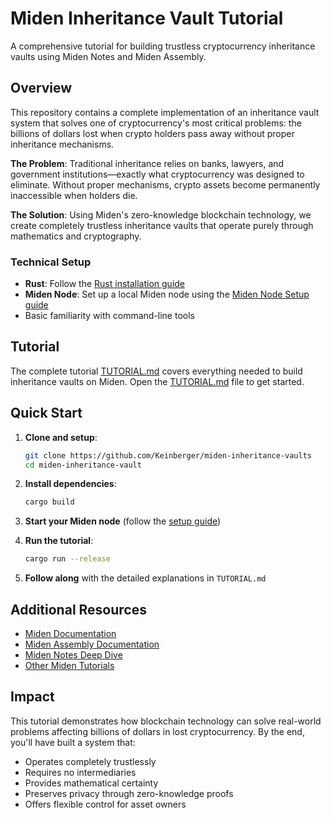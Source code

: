 # Miden Inheritance Vault Tutorial

A comprehensive tutorial for building trustless cryptocurrency inheritance vaults using Miden Notes and Miden Assembly.

## Overview

This repository contains a complete implementation of an inheritance vault system that solves one of cryptocurrency's most critical problems: the billions of dollars lost when crypto holders pass away without proper inheritance mechanisms.

**The Problem**: Traditional inheritance relies on banks, lawyers, and government institutions—exactly what cryptocurrency was designed to eliminate. Without proper mechanisms, crypto assets become permanently inaccessible when holders die.

**The Solution**: Using Miden's zero-knowledge blockchain technology, we create completely trustless inheritance vaults that operate purely through mathematics and cryptography.

### Technical Setup

- **Rust**: Follow the [Rust installation guide](https://www.rust-lang.org/tools/install)
- **Miden Node**: Set up a local Miden node using the [Miden Node Setup guide](https://0xmiden.github.io/miden-docs/imported/miden-tutorials/src/miden_node_setup.html)
- Basic familiarity with command-line tools

## Tutorial

The complete tutorial [TUTORIAL.md](TUTORIAL.md) covers everything needed to build inheritance vaults on Miden. Open the [TUTORIAL.md](TUTORIAL.md) file to get started.

## Quick Start

1. **Clone and setup**:

   ```bash
   git clone https://github.com/Keinberger/miden-inheritance-vaults
   cd miden-inheritance-vault
   ```

2. **Install dependencies**:

   ```bash
   cargo build
   ```

3. **Start your Miden node** (follow the [setup guide](https://0xmiden.github.io/miden-docs/imported/miden-tutorials/src/miden_node_setup.html))

4. **Run the tutorial**:

   ```bash
   cargo run --release
   ```

5. **Follow along** with the detailed explanations in `TUTORIAL.md`

## Additional Resources

- [Miden Documentation](https://0xmiden.github.io/miden-docs/)
- [Miden Assembly Documentation](https://0xmiden.github.io/miden-docs/glossary.html?highlight=assembly#miden-assembly)
- [Miden Notes Deep Dive](https://0xmiden.github.io/miden-docs/imported/miden-base/src/note.html)
- [Other Miden Tutorials](https://0xmiden.github.io/miden-docs/imported/miden-tutorials/)

## Impact

This tutorial demonstrates how blockchain technology can solve real-world problems affecting billions of dollars in lost cryptocurrency. By the end, you'll have built a system that:

- Operates completely trustlessly
- Requires no intermediaries
- Provides mathematical certainty
- Preserves privacy through zero-knowledge proofs
- Offers flexible control for asset owners
